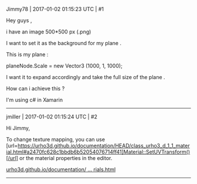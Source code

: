 Jimmy78 | 2017-01-02 01:15:23 UTC | #1

Hey guys ,

i have an image 500*500 px  (.png)

I want to set it as the background for my plane . 

This is my plane : 

planeNode.Scale = new Vector3 (1000, 1, 1000);

I want it to expand accordingly and take the full size of the plane .

How can i achieve this ?

I'm using c# in Xamarin

-------------------------

jmiller | 2017-01-02 01:15:24 UTC | #2

Hi Jimmy,

To change texture mapping, you can use [url=https://urho3d.github.io/documentation/HEAD/class_urho3_d_1_1_material.html#a2470fc628c1bbdb6b52054076714ff41]Material::SetUVTransform()[/url] or the material properties in the editor.

[urho3d.github.io/documentation/ ... rials.html](https://urho3d.github.io/documentation/HEAD/_materials.html)

-------------------------

